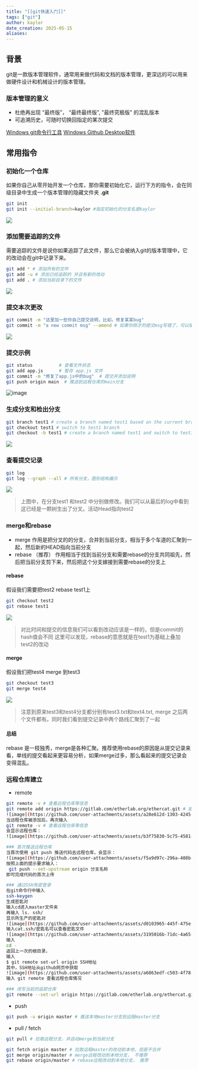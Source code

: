 ```yaml
---
title: "[[git快速入门]]"
tags: ["git"]
author: kaylor
date_creation: 2025-05-15
aliases:
---
```

## 背景
git是一款版本管理软件，通常用来做代码和文档的版本管理，更深远的可以用来做硬件设计和机械设计的版本管理。
### 版本管理的意义
- 杜绝再出现 “最终版”， “最终最终版”, "最终究极版" 的混乱版本
- 可追溯历史，可随时切换回指定的某次提交

[Windows git命令行工具](https://git-scm.com/)
[Windows Github Desktop软件](https://desktop.github.com/download/)

## 常用指令

### 初始化一个仓库
如果你自己从零开始开发一个仓库，那你需要初始化它，运行下方的指令，会在同级目录中生成一个版本管理的隐藏文件夹 **.git**
```bash
git init
git init --initial-branch=kaylor #指定初始化的分支名是kaylor
```
![](git快速入门1.png)
### 添加需要追踪的文件
需要追踪的文件是说你如果追踪了此文件，那么它会被纳入git的版本管理中，它的改动会在git中记录下来。
```bash
git add * # 添加所有的文件
git add -u # 添加已经追踪的 并且有新的改动
git add . # 添加当前目录下的文件
```

![](git快速入门2.png)

### 提交本次更改
``` bash
git commit -m "这里加一些你自己提交说明，比如，修复某某bug"
git commit -m "a new commit msg" --amend # 如果你刚才的提交msg写错了，可以使用这个指令，覆盖那一次提交
```
![](git快速入门3.png)

### 提交示例
``` bash
git status          # 查看文件状态
git add app.js      # 暂存 app.js 文件
git commit -m "修复了app.js中的bug"  # 提交并添加说明
git push origin main  # 推送到远程仓库的main分支
```
![image](https://github.com/user-attachments/assets/5c064349-b1bc-49fc-b449-92bae83a2ccc)


### 生成分支和检出分支
```bash
git branch test1 # create a branch named test1 based on the current branch
git checkout test1 # switch to test1 branch
git checkout -b test1 # create a branch named test1 and switch to test1 branch
```
![](git快速入门.png)

### 查看提交记录
```bash
git log
git log --graph --all # 所有分支，图形结构展示
```

![](git快速入门-1.png)
> 上图中，在分支test1 和test2 中分别做修改。我们可以从最后的log中看到这已经是一颗树生出了分叉。活动Head指向test2

### merge和rebase

- merge 
	作用是把分叉的的分支，合并到当前分支，相当于多个车道的汇聚到一起，然后新的HEAD指向当前分支
- rebase （推荐）
	作用相当于找到当前分支和需要rebase的分支共同祖先，然后把当前分支剪下来，然后把这个分支嫁接到需要rebase的分支上
#### rebase
假设我们需要把test2 rebase test1上
```bash
git checkout test2
git rebase test1
```

![](git快速入门-2.png)
> 对比时间和提交的信息我们可以看到改动应该是一样的，但是commit的hash值会不同
> 这里可以发现，rebase的意思就是在test1为基础上叠加test2的改动

#### merge
假设我们把test4 merge 到test3
```bash
git checkout test3
git merge test4
```
![](git快速入门-3.png)
> 注意到原来test3和test4分支都分别有test3.txt和text4.txt, merge 之后两个文件都有。同时我们看到提交记录中两个路线汇聚到了一起

#### 总结
rebase 是一枝独秀，merge是各种汇聚。推荐使用rebase的原因是从提交记录来看，单线的提交看起来更容易分析，如果merge过多，那么看起来的提交记录会变得混乱。

### 远程仓库建立
- remote
```bash
git remote -v # 查看远程仓库等信息
git remote add origin https://gitlab.com/etherlab.org/ethercat.git # 如果本地原来没有远程仓库追踪，可以使用该指令添加远程仓库追踪。其中，https://gitlab.com/etherlab.org/ethercat.git这个地址从github仓库的连接里拷贝（下图红圈处）
![image](https://github.com/user-attachments/assets/a28e612d-1303-4245-b9bf-86a196f477d6)
当远程仓库被添加后，再次输入
git remote -v # 查看远程仓库等信息
会显示远程仓库：
![image](https://github.com/user-attachments/assets/b3f75830-5c75-4581-b75e-d3172430819f)

### 首次推送远程仓库
当首次使用 git push 推送代码去远程仓库，会显示：
![image](https://github.com/user-attachments/assets/f5a9d97c-296a-408b-90f0-aceb46c78a12)
按照上面的提示要求输入：
 git push --set-upstream origin 分支名称
即可完成代码的首次上传

### 通过SSH免密登录
在git命令行中输入
ssh-keygen
生成密匙对
输入cd进入master文件夹
再输入 ls. ssh/
显示所生产的密匙对
![image](https://github.com/user-attachments/assets/d0103965-445f-475e-a0d1-2664cc6f3daf)
输入cat.ssh/密匙名可以查看密匙文件
![image](https://github.com/user-attachments/assets/3195016b-71dc-4a65-bb21-408f11fac3f6)
输入
cd -
返回上一次的根目录，
输入
$ git remote set-url origin SSH地址
其中，SSH地址从github网页中获取
![image](https://github.com/user-attachments/assets/a6863edf-c503-4f78-a8f4-53512cab091e)
输入 git remote 查看远程仓库情况

### 改写当前的追踪仓库
git remote --set-url origin https://gitlab.com/etherlab.org/ethercat.git # 如果远程仓库的链接已经存在，那么这个指令就是改写当前的追踪仓库
```
- push
```bash
git push -u origin master # 推送本地master分支到远程master分支
```
- pull / fetch
```bash
git pull # 拉取远程分支，并自动merge到当前分支

git fetch origin master # 拉取远程master的改动到本地，但是不合并
git merge origin/master # merge远程改动到本地分支， 不推荐 
git rebase origin/master # rebase远程改动到本地分支， 推荐
```

